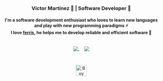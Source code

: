 <div align="center">

### Víctor Martínez :boy: | Software Developer :space_invader: 
#### I'm a software development enthusiast who loves to learn new languages and play with new programming paradigms :zap: <br> I love [ferris](https://rustacean.net), he helps me to develop reliable and efficient software 🦀

</br>

<a href="https://github.com/ryo-ma/github-profile-trophy">
  <img align="center" src="https://github-profile-trophy.vercel.app/?username=JasterV&theme=panda&column=3" />
</a>
&nbsp;
&nbsp;
<a href="https://github.com/anuraghazra/github-readme-stats">
  <img align="center" src="https://github-readme-stats.vercel.app/api/top-langs/?username=JasterV&layout=compact&theme=panda&langs_count=7&hide=java,javascript,c,php,processing,html,ejs" />
</a>

&nbsp;

<a href='https://ko-fi.com/X7X26W4YR' target='_blank'><img height='36' style='border:0px;height:36px;' src='https://cdn.ko-fi.com/cdn/kofi2.png?v=3' border='0' alt='Buy Me a Coffee at ko-fi.com' /></a>

</div>
